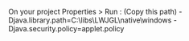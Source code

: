 On your project
Properties > Run : (Copy this path)
-Djava.library.path=C:\libs\LWJGL\native\windows -Djava.security.policy=applet.policy
